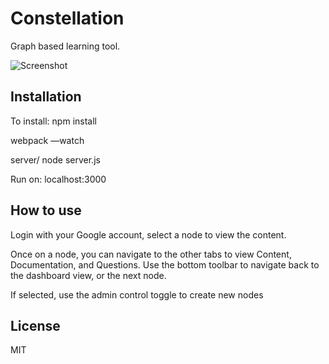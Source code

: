 # Constellation
Graph based learning tool.

![Screenshot](http://i.imgur.com/gjoPq6D.gifv)

## Installation
To install: 
npm install

webpack —watch

server/ node server.js 

Run on: localhost:3000

## How to use
Login with your Google account, select a node to view the content. 

Once on a node, you can navigate to the other tabs to view Content, Documentation, and Questions.  Use the bottom toolbar to navigate back to the dashboard view, or the next node.  

If selected, use the admin control toggle to create new nodes 

## License
MIT